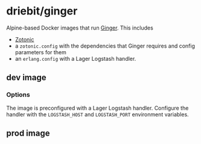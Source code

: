 driebit/ginger
==============

Alpine-based Docker images that run [Ginger](https://github.com/driebit/ginger).
This includes

* [Zotonic](https://github.com/zotonic/zotonic)
* a `zotonic.config` with the dependencies that Ginger requires and config
  parameters for them
* an `erlang.config` with a Lager Logstash handler.

dev image
---------

### Options

The image is preconfigured with a Lager Logstash handler. Configure the handler
with the `LOGSTASH_HOST` and `LOGSTASH_PORT` environment variables.

prod image
----------
